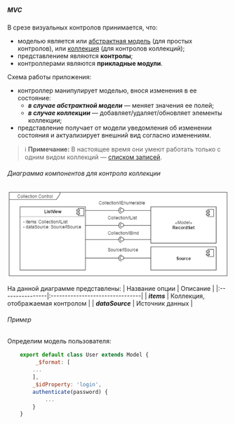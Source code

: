 ##### MVC
В срезе визуальных контролов принимается, что:
- моделью является или [абстрактная модель](https://wasaby.dev/doc/platform/models-collections-types/entity/#wsdataentitymodel)  (для простых контролов), или [коллекция](https://wasaby.dev/doc/platform/models-collections-types/icollection/) (для контролов коллекций);
- представлением являются **контролы**;
- контроллерами являются **прикладные модули**.

Схема работы приложения:
- контроллер манипулирует моделью, внося изменения в ее состояние:
  - ***в случае абстрактной модели*** — меняет значения ее полей;
  - ***в случае коллекции*** — добавляет/удаляет/обновляет элементы коллекции;
- представление получает от модели уведомления об изменении состояния и актуализирует внешний вид согласно изменениям.

> ℹ ️**Примечание:** В настоящее время они умеют работать только с одним видом коллекций — [списком записей](https://wasaby.dev/doc/platform/models-collections-types/icollection/#wsdatacollectionrecordset).


###### Диаграмма компонентов для контрола коллекции
![диаграмма](./диаграмма.PNG)

На данной диаграмме представлены:
| Название опции | Описание                       |
|:----------------|:--------------------------------|
| ***items***          | Коллекция, отображаемая контролом |
| ***dataSource***     | Источник данных                |

###### Пример
Определим модель пользователя:
```javascript
    export default class User extends Model {
         _$format: [
        ...
        ],
        _$idProperty: 'login',
        authenticate(password) {
            ...
        }
    }
```
